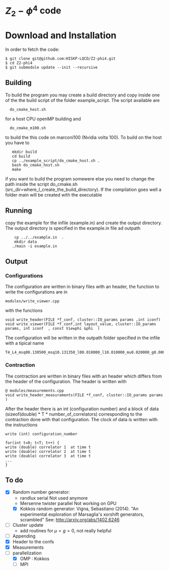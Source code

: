 # $Z_2-\phi^4$ code 

# Download and Installation

In order to fetch the code:
```
$ git clone git@github.com:HISKP-LQCD/Z2-phi4.git
$ cd Z2-phi4
$ git submodule update --init --recursive
``` 
## Building

To build the program you may create a build directory and copy inside one of the the build script  of the folder example_script. The script available are
```
  do_cmake_host.sh
```
for a host CPU openMP building and
```
  do_cmake_m100.sh
```
to build the this code on marconi100 (Nvidia volta 100).
To build on the host you have to 

```
   mkdir build
   cd build
   cp ../example_script/do_cmake_host.sh .
   bash do_cmake_host.sh
   make
```
if you want to build the program somewere else you need to change the path inside the script do_cmake.sh (src_dir=where_I_create_the_build_directory).
If the compilation goes well a folder main will be created with the executable

## Running 

copy the example for the infile (example.in) and create the output directory. The output directory is specified in the example.in file ad  outpath
```
    cp ../../example.in  .
    mkdir data
   ./main -i example.in
```

## Output

### Configurations

The configuration are written in binary files with an header, the function to write the configurations are in
```
modules/write_viewer.cpp
````
with the functions
```
void write_header(FILE *f_conf, cluster::IO_params params ,int iconf)
void write_viewer(FILE *f_conf,int layout_value, cluster::IO_params params, int iconf  , const Viewphi &phi  )
```
The configuration will be written in the outpath folder specified in the infile
with a tipical name
```
T4_L4_msq00.130500_msq10.131350_l00.010000_l10.010000_mu0.020000_g0.000000_rep1_conf1
```
### Contraction

The contraction are  written in binary files with an header which differs from the header of the configuration. The header is written with 

```
@ modules/measurements.cpp
void write_header_measuraments(FILE *f_conf, cluster::IO_params params )
````

After the header there is an int (configuration number) and a block of data (sizeof(double) * T * number_of_correlators) corresponding to the contraction done with that configuration. The clock of data is written with the instructions
```
write (int) configuration_number 

for(int t=0; t<T; t++) {
write (double) correlator 1  at time t
write (double) correlator 2  at time t
write (double) correlator 3  at time t
...
}

```

## To do
 - [x] Random number generator: 
    -  randlux serial Not used anymore
    -  Mersenne twister parallel Not working on GPU
    - [x] Kokkos random generator: Vigna, Sebastiano (2014). "An
      experimental exploration of Marsaglia's xorshift generators, scrambled" See:
      http://arxiv.org/abs/1402.6246
 - [ ] Cluster update
   - add routines for $\mu=g=0$, not really helpful
 - [ ] Appending
 - [x] Header to the confs
 - [x] Measurements
 - [ ] parallelization 
   - [x] OMP : Kokkos 
   - [ ] MPI 
